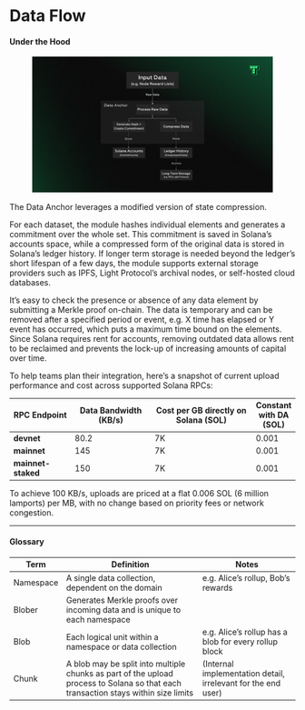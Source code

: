 # Data Flow

#### Under the Hood

<figure><img src="../../../.gitbook/assets/Termina Diagrams.png" alt=""><figcaption></figcaption></figure>

The Data Anchor leverages a modified version of state compression.

For each dataset, the module hashes individual elements and generates a commitment over the whole set. This commitment is saved in Solana’s accounts space, while a compressed form of the original data is stored in Solana’s ledger history. If longer term storage is needed beyond the ledger’s short lifespan of a few days, the module supports external storage providers such as IPFS, Light Protocol’s archival nodes, or self-hosted cloud databases.

It’s easy to check the presence or absence of any data element by submitting a Merkle proof on-chain. The data is temporary and can be removed after a specified period or event, e.g. X time has elapsed or Y event has occurred, which puts a maximum time bound on the elements. Since Solana requires rent for accounts, removing outdated data allows rent to be reclaimed and prevents the lock-up of increasing amounts of capital over time.

To help teams plan their integration, here’s a snapshot of current upload performance and cost across supported Solana RPCs:

<table><thead><tr><th width="120.11004638671875">RPC Endpoint </th><th width="173.98101806640625">Data Bandwidth (KB/s)</th><th width="264.192626953125">Cost per GB directly on Solana (SOL)</th><th>Constant with DA (SOL)</th></tr></thead><tbody><tr><td><strong>devnet</strong></td><td>80.2</td><td>7K</td><td>0.001</td></tr><tr><td><strong>mainnet</strong></td><td>145</td><td>7K</td><td>0.001</td></tr><tr><td><strong>mainnet-staked</strong></td><td>150</td><td>7K</td><td>0.001</td></tr></tbody></table>

To achieve 100 KB/s, uploads are priced at a flat 0.006 SOL (6 million lamports) per MB, with no change based on priority fees or network congestion.

***

#### Glossary

| Term      | Definition                                                                                                                         | Notes                                                         |
| --------- | ---------------------------------------------------------------------------------------------------------------------------------- | ------------------------------------------------------------- |
| Namespace | A single data collection, dependent on the domain                                                                                  | e.g. Alice’s rollup, Bob’s rewards                            |
| Blober    | Generates Merkle proofs over incoming data and is unique to each namespace                                                         |                                                               |
| Blob      | Each logical unit within a namespace or data collection                                                                            | e.g. Alice’s rollup has a blob for every rollup block         |
| Chunk     | A blob may be split into multiple chunks as part of the upload process to Solana so that each transaction stays within size limits | (Internal implementation detail, irrelevant for the end user) |
